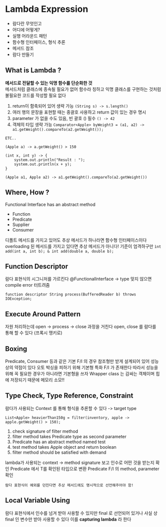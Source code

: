# Lambda Expression

- 람다란 무엇인고
- 어디에 어떻게?
- 실행 어라운드 패턴
- 함수형 인터페이스, 형식 추론
- 메서드 참조
- 람다 만들기

## What is Lambda ?

__메서드로 전달할 수 있는 익명 함수를 단순화한 것__
<br>메서드처럼 클래스에 종속될 필요가 없어 함수라 칭하고 익명 클래스를 구현하는 것처럼 불필요한 코드를 작성할 필요 없다

1. return이 함축되어 있어 생략 가능 `(String s) -> s.length()`
2. 여러 행의 문장을 표현할 때는 중괄호 사용하고 return 값이 있는 경우 명시
3. parameter 가 없을 수도 있음, 빈 괄호 () 필수 `() -> 42`
4. 객체의 타입 생략 가능 `Comparator<Apple> byWeight3 = (a1, a2) -> a1.getWeight().compareTo(a2.getWeight());`

~~~
ETC..

(Apple a) -> a.getWeight() > 150

(int x, int y) -> {
    system.out.println("Result : ");
    system.out.println(x + y);
}

(Apple a1, Apple a2) -> a1.getWeight().compareTo(a2.getWeight())
~~~

## Where, How ?

Functional Interface has an abstract method

- Function
- Predicate
- Supplier
- Consumer

디폴트 메서드를 가지고 있어도 추상 메서드가 하나라면 함수형 인터페이스이다
<br>overloading 된 메서드를 가지고 있다면 추상 메서드가 아니다! 기준이 엄격하구만
`ìnt add(int a, int b); & int add(double a, double b);`

## Function Descriptor

람다 표현식의 시그니처를 가르킨다 @FunctionalInterface -> type 맞지 않으면 compile error 터트려줌<br>

`function descriptor String process(BufferedReader b) throws IOException;`

## Execute Around Pattern

자원 처리하는데 open -> process -> close 과정을 거친다 open, close 를 람다를 통해 할 수 있다 (프록시 맹키로)

## Boxing

Predicate, Consumer 등과 같은 기본 F/I 의 경우 참조형만 받게 설계되어 있어 성능 상의 약점이 있다 오토 박싱을 피하기 위해 기본형 특화 F/I 가 존재한다 따라서 성능을 위해 꼭 필요한 경우가
아니라면 기본형을 쓰자 Wrapper class 는 감싸는 객체이며 힙에 저장되기 때문에 메모리 소모!!

## Type Check, Type Reference, Constraint

람다가 사용되는 Context 를 통해 형식을 추론할 수 있다 -> target type <br>

`List<Apple> heavierThan150g = filter(inventory, apple -> apple.getWeight() > 150);`

1. check signature of filter method
2. filter method takes Predicate<Apple> type as second parameter
3. Predicate<Apple> has an abstract method named test
4. test method takes Apple object and return boolean
5. filter method should be satisfied with demand

lambda가 사용되는 context -> method signature 보고 인수로 어떤 것을 받는지 확인 Predicate<T> 에서 T를 확인된 타입으로 변환 Predicate F/I 의 method,
parameter 확인

`람다 표현식이 예외를 던진다면 추상 메서드에도 명시적으로 선언해주어야 함!`

## Local Variable Using

람다 표현식에서 인수를 넘겨 받아 사용할 수 있지만 final 로 선언되어 있거나 사실 상 final 인 변수만 받아 사용할 수 있다 이를 __capturing lambda__ 라 한다 
